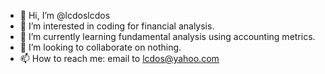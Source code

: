 - 👋 Hi, I’m @lcdoslcdos
- 👀 I’m interested in coding for financial analysis.
- 🌱 I’m currently learning fundamental analysis using accounting metrics.
- 💞️ I’m looking to collaborate on nothing.
- 📫 How to reach me: email to lcdos@yahoo.com

<!---
lcdoslcdos/lcdoslcdos is a ✨ special ✨ repository because its `README.md` (this file) appears on your GitHub profile.
You can click the Preview link to take a look at your changes.
--->

